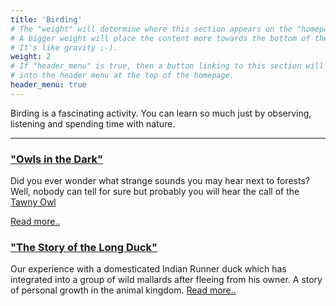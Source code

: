 ```yaml
---
title: 'Birding'
# The "weight" will determine where this section appears on the "homepage".
# A bigger weight will place the content more towards the bottom of the page.
# It's like gravity ;-).
weight: 2
# If "header_menu" is true, then a button linking to this section will be placed
# into the header menu at the top of the homepage.
header_menu: true
---
```


Birding is a fascinating activity. You can learn so much just by observing, listening and spending time with nature. 

---


### ["Owls in the Dark"](tawnyowl)

Did you ever wonder what strange sounds you may hear next to forests?
Well, nobody can tell for sure but probably you will hear the call of the
[Tawny Owl](tawnyowl)


[Read more..](longduck)

### ["The Story of the Long Duck"](longduck)

Our experience with a domesticated Indian Runner duck which has integrated into a group of wild mallards after fleeing from his owner. A story of personal growth in the animal kingdom.
[Read more..](longduck)
